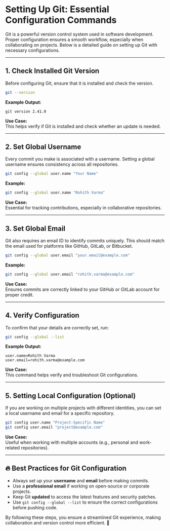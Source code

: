 # Setting Up Git: Essential Configuration Commands

Git is a powerful version control system used in software development. Proper configuration ensures a smooth workflow, especially when collaborating on projects. Below is a detailed guide on setting up Git with necessary configurations.

---

## 1. **Check Installed Git Version**

Before configuring Git, ensure that it is installed and check the version.

```bash
git --version
```

**Example Output:**

```
git version 2.41.0
```

**Use Case:**  
This helps verify if Git is installed and check whether an update is needed.

---

## 2. **Set Global Username**

Every commit you make is associated with a username. Setting a global username ensures consistency across all repositories.

```bash
git config --global user.name "Your Name"
```

**Example:**

```bash
git config --global user.name "Rohith Varma"
```

**Use Case:**  
Essential for tracking contributions, especially in collaborative repositories.

---

## 3. **Set Global Email**

Git also requires an email ID to identify commits uniquely. This should match the email used for platforms like GitHub, GitLab, or Bitbucket.

```bash
git config --global user.email "your.email@example.com"
```

**Example:**

```bash
git config --global user.email "rohith.varma@example.com"
```

**Use Case:**  
Ensures commits are correctly linked to your GitHub or GitLab account for proper credit.

---

## 4. **Verify Configuration**

To confirm that your details are correctly set, run:

```bash
git config --global --list
```

**Example Output:**

```
user.name=Rohith Varma
user.email=rohith.varma@example.com
```

**Use Case:**  
This command helps verify and troubleshoot Git configurations.

---

## 5. **Setting Local Configuration (Optional)**

If you are working on multiple projects with different identities, you can set a local username and email for a specific repository.

```bash
git config user.name "Project-Specific Name"
git config user.email "project@example.com"
```

**Use Case:**  
Useful when working with multiple accounts (e.g., personal and work-related repositories).

---

## 🔥 **Best Practices for Git Configuration**

- Always set up your **username** and **email** before making commits.
- Use a **professional email** if working on open-source or corporate projects.
- Keep Git **updated** to access the latest features and security patches.
- Use `git config --global --list` to ensure the correct configurations before pushing code.

By following these steps, you ensure a streamlined Git experience, making collaboration and version control more efficient. 🚀
